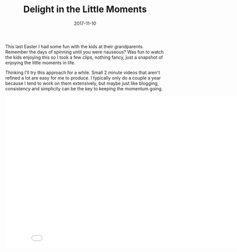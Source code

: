 ﻿---
layout: post
title: Delight in the Little Moments
date: 2017-11-10
tags: ["ramblings","videography","family","follower-of-Jesus","ramblings"]
---

This last Easter I had some fun with the kids at their grandparents. Remember the days of spinning until you were nauseous? Was fun to watch the kids enjoying this so I took a few clips, nothing fancy, just a snapshot of enjoying the little moments in life. 

Thinking I'll try this approach for a while. Small 2 minute videos that aren't refined a lot are easy for me to produce. I typically only do a couple a year because I tend to work on them extensively, but maybe just like blogging, consistency and simplicity can be the key to keeping the momentum going.

   <iframe src="H6hf6rna6gk?wmode=opaque&enablejsapi=1" height="480" width="854" scrolling="no" frameborder="0" allowfullscreen="">
</iframe>
